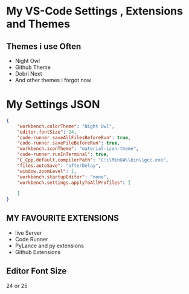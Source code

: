 # My VS-Code Settings , Extensions and Themes

## Themes i use Often
- Night Owl
- Github Theme
- Dobri Next
- And other themes i forgot now

# My Settings JSON

```json
{
    "workbench.colorTheme": "Night Owl",
    "editor.fontSize": 24,
    "code-runner.saveAllFilesBeforeRun": true,
    "code-runner.saveFileBeforeRun": true,
    "workbench.iconTheme": "material-icon-theme",
    "code-runner.runInTerminal": true,
    "C_Cpp.default.compilerPath": "C:\\MinGW\\bin\\gcc.exe",
    "files.autoSave": "afterDelay",
    "window.zoomLevel": 1,
    "workbench.startupEditor": "none",
    "workbench.settings.applyToAllProfiles": [
        
    ]
}

```
## MY FAVOURITE EXTENSIONS
- live Server
- Code Runner
- PyLance and py extensions
- Github Extensions


## Editor Font Size
24 or 25 